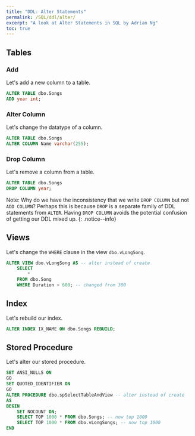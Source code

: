 ```yaml
---
title: "DDL: Alter Statements"
permalink: /SQL/ddl/alter/
excerpt: "A look at Alter Statements in SQL by Adrian Ng"
toc: true
---
```


## Tables

### Add

Let's add a new column to a table.

```sql
ALTER TABLE dbo.Songs
ADD year int;
```

### Alter Column

Let's change the datatype of a column.

```sql
ALTER TABLE dbo.Songs
ALTER COLUMN Name varchar(255);
```

### Drop Column

Let's remove a column from a table.

```sql
ALTER TABLE dbo.Songs
DROP COLUMN year;
```

Note: Why do we have the inconsistency that we write `DROP COLUMN` but not `ADD COLUMN`? 
Perhaps this is because `DROP` is a separate family of DDL statements from `ALTER`.
Having `DROP COLUMN` avoids the potential confusion of getting our DDL mixed up.
{: .notice--info}

## Views

Let's change the `WHERE` clause in the view `dbo.vLongSong`.

```sql
ALTER VIEW dbo.vLongSong AS -- alter instead of create
	SELECT
		*
	FROM dbo.Song
	WHERE Duration > 600; -- changed from 300
```

## Index

Let's rebuild our index.

```sql
ALTER INDEX IX_NAME ON dbo.Songs REBUILD;
```

## Stored Procedure

Let's alter our stored procedure.

```sql
SET ANSI_NULLS ON
GO
SET QUOTED_IDENTIFIER ON
GO
ALTER PROCEDURE dbo.spSelectTableAndView -- alter instead of create
AS
BEGIN
	SET NOCOUNT ON;
	SELECT TOP 1000 * FROM dbo.Songs; -- now top 1000
	SELECT TOP 1000 * FROM dbo.vLongSongs; -- now top 1000
END
```

